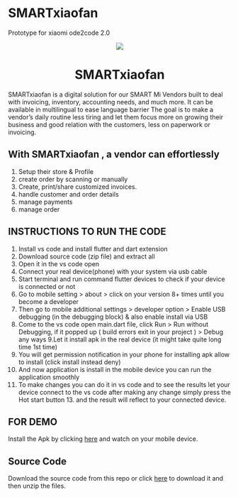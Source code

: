 # SMARTxiaofan
 Prototype for xiaomi ode2code 2.0
 <p align="center">
 <img src="https://i.ibb.co/2N8Kh2b/mockup.png"/>
  <h1 align="center"/>SMARTxiaofan</h1>


SMARTxiaofan is a digital solution for our SMART Mi Vendors built to deal with invoicing, inventory, accounting needs, and much more. It can be available in multilingual to ease language barrier The goal is to make a vendor’s daily routine less tiring and let them focus more on growing their business and good relation with the customers, less on paperwork or invoicing.

## With SMARTxiaofan , a vendor can effortlessly

1. Setup their store & Profile
2. create order by scanning or manually
3. Create, print/share customized invoices.
4. handle customer and order details
5. manage payments
6. manage order

## INSTRUCTIONS TO RUN THE CODE 

1. Install vs code and install flutter and dart extension 
2. Download source code (zip file) and extract all 
3. Open it in the vs code open 
4. Connect your real device(phone) with your system via usb cable 
5. Start terminal and run command flutter devices to check if your device is connected or not 
6. Go to mobile setting > about >  click on your version 8+ times until you become a developer 
7. Then go to mobile additional settings > developer option > Enable USB debugging (in the debugging block) & also enable install via USB 
8. Come to the vs code open main.dart file, click Run > Run without Debugging, if it popped up ( build errors exit in your project ) > Debug any ways 
9.Let it install apk in the real device (it might take quite long time 1st time)
10. You will get permission notification in your phone for installing apk allow to install (click install instead deny) 
11. And now application is install in the mobile device you can run the application smoothly 
12. To make changes you can do it in vs code and to see the results let your device connect to the vs code after making any change simply press the Hot start button 13. and the result will reflect to your connected device.

## FOR DEMO 
Install the Apk by clicking [here](https://drive.google.com/file/d/1_xyyzF1AyQThiquNvS0FduS2NzpMXJPZ/view?usp=sharing) and watch on your mobile device.

## Source Code
Download the source code from this repo or click [here](https://github.com/tannu610/SMARTxiaofan/archive/refs/heads/main.zip) to download it and then unzip the files.
